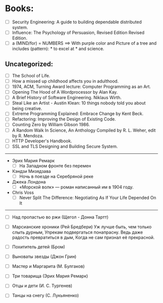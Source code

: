 # Books:

- [ ] Security Engineering: A guide to building dependable distributed system.
- [ ] Influence: The Psychology of Persuasion, Revised Edition Revised Edition.
- [ ] a (MIND/for) = NUMBERS ==> With purple color and Picture of a tree and includes (pattern): * to excel at * and science.

## Uncategorized:
- [ ] The School of Life.
- [ ] How a missed up childhood affects you in adulthood.
- [ ] 1974, ACM, Turning Award lecture: Computer Programming as an Art.
- [ ] Opening The Hood of A Wordprocessor by Alan Kay.
- [ ] A Brief History of Software Engineering. Niklaus Wirth.
- [ ] Steal Like an Artist - Austin Klean: 10 things nobody told you about being creative.
- [ ] Extreme Programming Explained: Embrace Change by Kent Beck.
- [ ] Refactoring: Improving the Design of Existing Code.
- [ ] Counting Zero by William Gibson 1986.
- [ ] A Random Walk In Science, An Anthology Compiled by R. L. Weher, edit by R. Mendoza.
- [ ] HTTP Developer's Handbook.
- [ ] SSL and TLS Designing and Building Secure System.

----------------------------

- Эрих Мария Ремарк
    - [ ] На Западном фронте без перемен
- Кэндзи Мизядзава
    - [ ] Ночь в поезде на Серебряной реке
- Джека Лондона
    - [ ] «Морской волк» — роман  написанный им в 1904 году.
- Chris Voss
    - [ ] Never Split The Difference: Negotiating As If Your Life Depended On It

----------------------------


- [ ] Над пропастью во ржи (Щегол - Донна Тартт)
- [ ] Марсианские хроники (Рей Бредбери)
    Уж лучше быть, чем только слыть дурным,
    Упрекам подвергаться понапрасну.
    Ведь даже радость превратиться в дым,
    Когда не сам признал её прекрасной.
- [ ] Похититель детей (Бром)
- [ ] Выноваты звезды (Джон Грин)
- [ ] Мастер и Маргарита (М. Булгаков)
- [ ] Три товарища (Эрих Мария Ремарк)
- [ ] Отцы и дети (И. С. Тургенев)
- [ ] Танцы на снегу (С. Лукьяненко)



